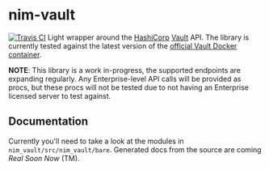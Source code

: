 # nim-vault
[![Travis CI](https://travis-ci.org/benumbed/rapid-rest.svg?branch=master)](https://travis-ci.org/benumbed/rapid-rest)
Light wrapper around the [HashiCorp](https://hashicorp.com/) [Vault](https://www.vaultproject.io) API.  The library is currently tested against the latest version of the [official Vault Docker container](https://hub.docker.com/_/vault).

**NOTE**: This library is a work in-progress, the supported endpoints are expanding regularly. Any Enterprise-level API calls will be provided as procs, but these procs will not be tested due to not having an Enterprise licensed server to test against.

## Documentation
Currently you'll need to take a look at the modules in `nim_vault/src/nim_vault/bare`.  Generated docs from the source are coming *Real Soon Now* (TM).
